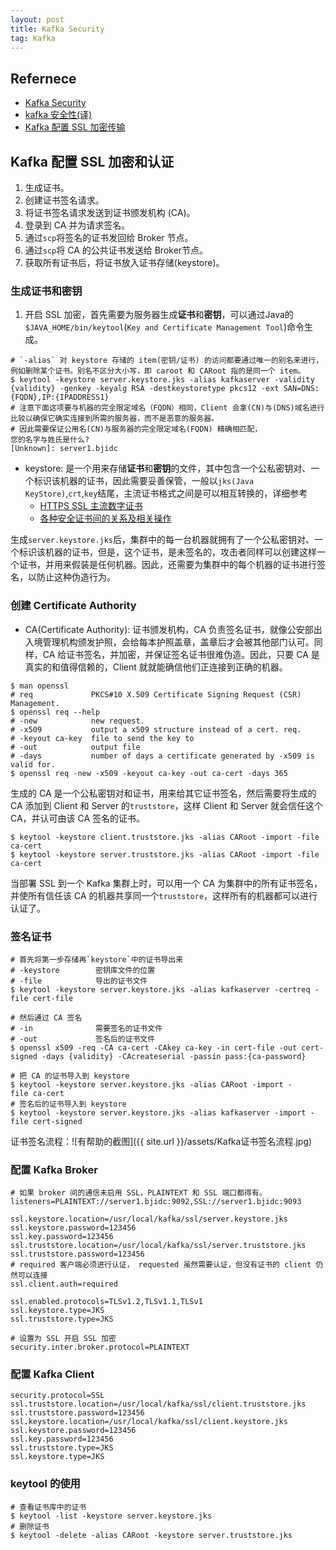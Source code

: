 ```yaml
---
layout: post
title: Kafka Security
tag: Kafka
---
```


## Refernece
* [Kafka Security](http://kafka.apache.org/documentation/#security)
* [kafka 安全性(译)](https://www.jianshu.com/p/185661b190d7)
* [Kafka 配置 SSL 加密传输](http://cxy7.com/articles/2018/06/28/1530183007850.html)

## Kafka 配置 SSL 加密和认证
1. 生成证书。
2. 创建证书签名请求。
3. 将证书签名请求发送到证书颁发机构 (CA)。
4. 登录到 CA 并为请求签名。
5. 通过`scp`将签名的证书发回给 Broker 节点。
6. 通过`scp`将 CA 的公共证书发送给 Broker节点。
7. 获取所有证书后，将证书放入证书存储(keystore)。


### 生成证书和密钥
1. 开启 SSL 加密，首先需要为服务器生成**证书**和**密钥**，可以通过Java的`$JAVA_HOME/bin/keytool`(`Key and Certificate Management Tool`)命令生成。
```shell
# `-alias` 对 keystore 存储的 item(密钥/证书) 的访问都要通过唯一的别名来进行，例如删除某个证书。别名不区分大小写，即 caroot 和 CARoot 指的是同一个 item。
$ keytool -keystore server.keystore.jks -alias kafkaserver -validity {validity} -genkey -keyalg RSA -destkeystoretype pkcs12 -ext SAN=DNS:{FQDN},IP:{IPADDRESS1}
# 注意下面这项要与机器的完全限定域名（FQDN）相同，Client 会拿(CN)与(DNS)域名进行比较以确保它确实连接到所需的服务器，而不是恶意的服务器。
# 因此需要保证公用名(CN)与服务器的完全限定域名(FQDN) 精确相匹配，
您的名字与姓氏是什么?
[Unknown]: server1.bjidc
```
* keystore: 是一个用来存储**证书**和**密钥**的文件，其中包含一个公私密钥对、一个标识该机器的证书，因此需要妥善保管，一般以`jks(Java KeyStore)`,`crt`,`key`结尾，主流证书格式之间是可以相互转换的，详细参考
    * [HTTPS SSL 主流数字证书](https://blog.csdn.net/zltAlma/article/details/89351841)
    * [各种安全证书间的关系及相关操作](https://www.jianshu.com/p/96df7de54375)

生成`server.keystore.jks`后，集群中的每一台机器就拥有了一个公私密钥对、一个标识该机器的证书，但是，这个证书，是未签名的，攻击者同样可以创建这样一个证书，并用来假装是任何机器。因此，还需要为集群中的每个机器的证书进行签名，以防止这种伪造行为。


### 创建 Certificate Authority
* CA(Certificate Authority): 证书颁发机构，CA 负责签名证书，就像公安部出入境管理机构颁发护照，会给每本护照盖章，盖章后才会被其他部门认可。同样，CA 给证书签名，并加密，并保证签名证书很难伪造。因此，只要 CA 是真实的和值得信赖的，Client 就就能确信他们正连接到正确的机器。

```shell
$ man openssl
# req             PKCS#10 X.509 Certificate Signing Request (CSR) Management.
$ openssl req --help
# -new            new request.
# -x509           output a x509 structure instead of a cert. req.
# -keyout ca-key  file to send the key to
# -out            output file
# -days           number of days a certificate generated by -x509 is valid for.
$ openssl req -new -x509 -keyout ca-key -out ca-cert -days 365
```
生成的 CA 是一个公私密钥对和证书，用来给其它证书签名，然后需要将生成的 CA 添加到 Client 和 Server 的`truststore`，这样 Client 和 Server 就会信任这个 CA，并认可由该 CA 签名的证书。
```shell
$ keytool -keystore client.truststore.jks -alias CARoot -import -file ca-cert
$ keytool -keystore server.truststore.jks -alias CARoot -import -file ca-cert
```
当部署 SSL 到一个 Kafka 集群上时，可以用一个 CA 为集群中的所有证书签名，并使所有信任该 CA 的机器共享同一个`truststore`，这样所有的机器都可以进行认证了。

### 签名证书
```shell
# 首先将第一步存储再`keystore`中的证书导出来
# -keystore        密钥库文件的位置
# -file            导出的证书文件
$ keytool -keystore server.keystore.jks -alias kafkaserver -certreq -file cert-file

# 然后通过 CA 签名
# -in              需要签名的证书文件
# -out             签名后的证书文件
$ openssl x509 -req -CA ca-cert -CAkey ca-key -in cert-file -out cert-signed -days {validity} -CAcreateserial -passin pass:{ca-password}

# 把 CA 的证书导入到 keystore
$ keytool -keystore server.keystore.jks -alias CARoot -import -file ca-cert
# 签名后的证书导入到 keystore
$ keytool -keystore server.keystore.jks -alias kafkaserver -import -file cert-signed
```

证书签名流程：![有帮助的截图]({{ site.url }}/assets/Kafka证书签名流程.jpg)

### 配置 Kafka Broker
```properties
# 如果 broker 间的通信未启用 SSL，PLAINTEXT 和 SSL 端口都得有。
listeners=PLAINTEXT://server1.bjidc:9092,SSL://server1.bjidc:9093

ssl.keystore.location=/usr/local/kafka/ssl/server.keystore.jks
ssl.keystore.password=123456
ssl.key.password=123456
ssl.truststore.location=/usr/local/kafka/ssl/server.truststore.jks
ssl.truststore.password=123456
# required 客户端必须进行认证， requested 虽然需要认证，但没有证书的 client 仍然可以连接
ssl.client.auth=required

ssl.enabled.protocols=TLSv1.2,TLSv1.1,TLSv1
ssl.keystore.type=JKS
ssl.truststore.type=JKS

# 设置为 SSL 开启 SSL 加密
security.inter.broker.protocol=PLAINTEXT
```

### 配置 Kafka Client
```properties
security.protocol=SSL
ssl.truststore.location=/usr/local/kafka/ssl/client.truststore.jks
ssl.truststore.password=123456
ssl.keystore.location=/usr/local/kafka/ssl/client.keystore.jks
ssl.keystore.password=123456
ssl.key.password=123456
ssl.truststore.type=JKS
ssl.keystore.type=JKS
```

### keytool 的使用
```shell
# 查看证书库中的证书
$ keytool -list -keystore server.keystore.jks
# 删除证书
$ keytool -delete -alias CARoot -keystore server.truststore.jks
```